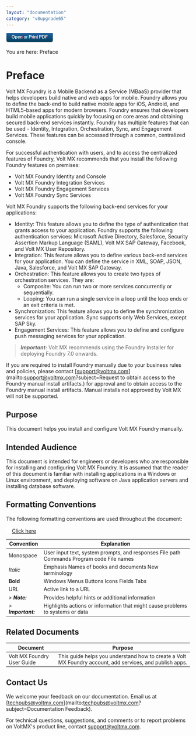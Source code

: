 ```yaml
---
layout: "documentation"
category: "v8upgrade65"
---
```

                           

[![](Resources/Images/pdf.png)](http://docs.voltmx.com/voltmxlibrary/beta/v8upgrade65.pdf "VoltMX Foundry UpgradeHUB Guide")

You are here: Preface

Preface
=======

Volt MX  Foundry is a Mobile Backend as a Service (MBaaS) provider that helps developers build native and web apps for mobile. Foundry allows you to define the back-end to build native mobile apps for iOS, Android, and HTML5-based apps for modern browsers. Foundry ensures that developers build mobile applications quickly by focusing on core areas and obtaining secured back-end services instantly. Foundry has multiple features that can be used - Identity, Integration, Orchestration, Sync, and Engagement Services. These features can be accessed through a common, centralized console.

For successful authentication with users, and to access the centralized features of Foundry, Volt MX recommends that you install the following Foundry features on premises:

*   Volt MX Foundry Identity and Console
*   Volt MX Foundry Integration Services
*   Volt MX Foundry Engagement Services
*   Volt MX Foundry Sync Services

Volt MX  Foundry supports the following back-end services for your applications:

*   Identity: This feature allows you to define the type of authentication that grants access to your application. Foundry supports the following authentication services: Microsoft Active Directory, Salesforce, Security Assertion Markup Language (SAML), Volt MX SAP Gateway, Facebook, and Volt MX User Repository.
*   Integration: This feature allows you to define various back-end services for your application. You can define the service in XML, SOAP, JSON, Java, Salesforce, and Volt MX SAP Gateway.
*   Orchestration: This feature allows you to create two types of orchestration services. They are:
    *   Composite: You can run two or more services concurrently or sequentially.
    *   Looping: You can run a single service in a loop until the loop ends or an exit criteria is met.
*   Synchronization: This feature allows you to define the synchronization services for your application. Sync supports only Web Services, except SAP Sky.
*   Engagement Services: This feature allows you to define and configure push messaging services for your application.

> **_Important:_** Volt MX recommends using the Foundry Installer for deploying Foundry 7.0 onwards.  
  
If you are required to install Foundry manually due to your business rules and policies, please contact [support@voltmx.com](mailto:support@voltmx.com?subject=Request to obtain access to the Foundry manual install artifacts.) for approval and to obtain access to the Foundry manual install artifacts. Manual installs not approved by Volt MX will not be supported.

Purpose
-------

This document helps you install and configure Volt MX Foundry manually.

Intended Audience
-----------------

This document is intended for engineers or developers who are responsible for installing and configuring Volt MX Foundry. It is assumed that the reader of this document is familiar with installing applications in a Windows or Linux environment, and deploying software on Java application servers and installing database software.  

Formatting Conventions
----------------------

The following formatting conventions are used throughout the document:

[![Closed](../Skins/Default/Stylesheets/Images/transparent.gif)Click here](javascript:void(0);)

  
| Convention | Explanation |
| --- | --- |
| Monospace | User input text, system prompts, and responses File path Commands Program code File names |
| _Italic_ | Emphasis Names of books and documents New terminology |
| **Bold** | Windows Menus Buttons Icons Fields Tabs |
| URL | Active link to a URL |
| _> **_Note:_**_  | Provides helpful hints or additional information |
|  > **_Important:_**  | Highlights actions or information that might cause problems to systems or data |

Related Documents
-----------------

  
| Document | Purpose |
| --- | --- |
| Volt MX Foundry User Guide | This guide helps you understand how to create a Volt MX Foundry account, add services, and publish apps. |

Contact Us
----------

We welcome your feedback on our documentation. Email us at [techpubs@voltmx.com](mailto:techpubs@voltmx.com?subject=Documentation Feedback).

For technical questions, suggestions, and comments or to report problems on VoltMX's product line, contact [support@voltmx.com](mailto:support@voltmx.com).

